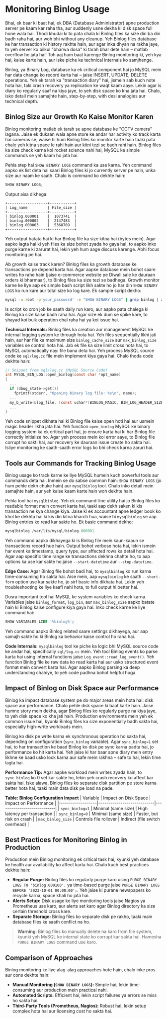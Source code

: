 # Monitoring Binlog Usage

Bhai, ek baar ki baat hai, ek DBA (Database Administrator) apne production server pe kaam kar raha tha, aur suddenly usne dekha ki disk space full hone wala hai. Thodi khudai ki to pata chala ki Binlog files ka size din ba din badh raha hai, aur woh bhi without any cleanup. Yeh Binlog files database ke har transaction ki history rakhte hain, aur agar inka dhyan na rakha jaye, to yeh server ko bilkul "bharwa dosa" ki tarah bhar dete hain – matlab overflow ho jata hai! Toh aaj hum baat karenge Binlog monitoring ki, yeh kya hai, kaise karte hain, aur iske piche ke technical internals ko samjhenge.

Binlog, ya Binary Log, database ka ek critical component hai jo MySQL mein har data change ko record karta hai – jaise INSERT, UPDATE, DELETE operations. Yeh ek tarah ka "transaction diary" hai, jismein sab kuch note hota hai, taki crash recovery ya replication ke waqt kaam aaye. Lekin agar is diary ko regularly saaf na kiya jaye, to yeh disk space ko kha jata hai. Chalo, isko detail mein samajhte hain, step-by-step, with desi analogies aur technical depth.

## Binlog Size aur Growth Ko Kaise Monitor Karen

Binlog monitoring matlab ek tarah se apne database ke "CCTV camera" lagana. Jaise ek dukaan wala apne store ke andar har activity ko track karta hai cameras se, waise hi hum Binlog files ko monitor karte hain taaki pata chale yeh kitna space le rahi hain aur kitni tezi se badh rahi hain. Binlog files ka size check karna koi rocket science nahi hai, MySQL ke simple commands se yeh kaam ho jata hai.

Pehla step hai `SHOW BINARY LOGS` command ka use karna. Yeh command aapko ek list deta hai saari Binlog files ki jo currently server pe hain, unka size aur naam ke saath. Chalo is command ko dekhte hain:

```sql
SHOW BINARY LOGS;
```

Output aisa dikhega:
```
+------------------+-----------+
| Log_name         | File_size |
+------------------+-----------+
| binlog.000001    |  1073741  |
| binlog.000002    |  2147483  |
| binlog.000003    |  5368709  |
+------------------+-----------+
```

Yeh output batata hai ki har Binlog file ka size kitna hai (bytes mein). Agar aapko lagta hai ki yeh files ka size bohot zyada ho gaya hai, to aapko inko purge karne ki zarurat hai, lekin yeh hum aage discuss karenge. Abhi focus monitoring pe hai.

Ab growth kaise track karen? Binlog files ka growth database ke transactions pe depend karta hai. Agar aapke database mein bohot saare writes ho rahe hain (jaise e-commerce website pe Diwali sale ke dauraan orders ki bharmaar), to Binlog files ka size tezi se badhega. Growth monitor karne ke liye aap ek simple bash script likh sakte ho jo har din `SHOW BINARY LOGS` ko run kare aur total size ko log kare. Ek sample script dekho:

```bash
mysql -u root -p'your_password' -e "SHOW BINARY LOGS" | grep binlog | awk '{sum += $2} END {print sum}' >> binlog_size_log.txt
```

Is script ko cron job ke saath daily run karo, aur aapko pata chalega ki Binlog ka size kaise badh raha hai. Agar size ek dum se spike kare, to shayad koi bulk operation chal raha hai ya koi issue hai.

**Technical Internals:** Binlog files ka creation aur management MySQL ke internal logging system ke through hota hai. Yeh files sequentially likhi jati hain, aur har file ka maximum size `binlog_cache_size` aur `max_binlog_size` variables se control hota hai. Jab ek file ka size limit cross hota hai, to MySQL automatically nayi file bana deta hai. Yeh process MySQL source code ke `sql/log.cc` file mein implement kiya gaya hai. Chalo thoda code dekhte hain:

```c
// Snippet from sql/log.cc (MySQL Source Code)
int MYSQL_BIN_LOG::open_binlog(const char *opt_name)
{
  ...
  if (dbug_state->get())
    fprintf(stderr, "Opening binary log file: %s\n", name);
  ...
  my_b_write(&log_file, (const uchar*)BINLOG_MAGIC, BIN_LOG_HEADER_SIZE);
  ...
}
```

Yeh code snippet dikhata hai ki Binlog file kaise open hoti hai aur usmein magic header likha jata hai. Yeh function `open_binlog` MySQL ke binary logging system ka ek critical part hai, jo ensure karta hai ki har Binlog file correctly initialize ho. Agar yeh process mein koi error aaye, to Binlog file corrupt ho sakti hai, aur recovery ke dauraan issue create ho sakta hai. Isliye monitoring ke saath-saath error logs ko bhi check karna zaruri hai.

## Tools aur Commands for Tracking Binlog Usage

Binlog usage ko track karne ke liye MySQL humein kuch powerful tools aur commands deta hai. Inmein se do sabse common hain: `SHOW BINARY LOGS` (jo hum pehle dekh chuke hain) aur `mysqlbinlog` tool. Chalo inko detail mein samajhte hain, aur yeh kaise kaam karte hain woh dekhte hain.

Pehla tool hai `mysqlbinlog`. Yeh ek command-line utility hai jo Binlog files ko readable format mein convert karta hai, taaki aap dekh saken ki kis transaction ne kya change kiya. Jaise ki ek accountant apne ledger book ko khol ke dekhta hai ki kis din kitna kharch hua, waise hi `mysqlbinlog` se aap Binlog entries ko read kar sakte ho. Ek basic command dekho:

```sql
mysqlbinlog /var/lib/mysql/binlog.000001
```

Yeh command aapko dikhayega ki is Binlog file mein kaun-kaaun se transactions record hue hain. Output bohot verbose hota hai, lekin ismein har event ka timestamp, query type, aur affected rows ka detail hota hai. Agar aap specific time range ke transactions dekhna chahte ho, to aap options ka use kar sakte ho jaise `--start-datetime` aur `--stop-datetime`.

**Edge Case:** Agar Binlog file bohot badi hai, to `mysqlbinlog` ko run karna time-consuming ho sakta hai. Aise mein, aap `mysqlbinlog` ke saath `--short-form` option use kar sakte ho, jo sirf basic info dikhata hai. Lekin yeh troubleshooting ke liye kaafi nahi hota, to full output hi better hai.

Dusra important tool hai MySQL ke system variables ko check karna. Variables jaise `binlog_format`, `log_bin`, aur `max_binlog_size` aapko batate hain ki Binlog kaise configure kiya gaya hai. Inko check karne ke liye command hai:

```sql
SHOW VARIABLES LIKE '%binlog%';
```

Yeh command aapko Binlog related saare settings dikhayega, aur aap samajh sakte ho ki Binlog ka behavior kaise control ho raha hai.

**Code Internals:** `mysqlbinlog` tool ke piche ka logic bhi MySQL source code ke andar hai, specifically `sql/log.cc` mein. Yeh tool Binlog events ko parse karta hai using internal functions jaise `Log_event::read_log_event()`. Yeh function Binlog file ke raw data ko read karta hai aur usko structured event format mein convert karta hai. Agar aapko Binlog parsing ka deep understanding chahiye, to yeh code padhna bohot helpful hoga.

## Impact of Binlog on Disk Space aur Performance

Binlog ka impact database system pe do major areas mein hota hai: disk space aur performance. Chalo pehle disk space ki baat karte hain. Jaise humne story mein dekha, agar Binlog files ko regularly purge na kiya jaye, to yeh disk space ko kha jati hain. Production environments mein yeh ek common issue hai, kyunki Binlog files ka size exponentially badh sakta hai, especially high-write workloads mein.

Binlog ko disk pe write karna ek synchronous operation ho sakta hai, depending on configuration (`sync_binlog` variable). Agar `sync_binlog=1` set hai, to har transaction ke baad Binlog ko disk pe sync karna padta hai, jo performance ko hit karta hai. Yeh jaise ki har baar apne diary mein entry likhne ke baad usko lock karna aur safe mein rakhna – safe to hai, lekin time lagta hai.

**Performance Tip:** Agar aapke workload mein writes zyada hain, to `sync_binlog` ko 0 set kar sakte ho, lekin yeh crash recovery ko affect kar sakta hai. Iske alawa, Binlog files ko separate disk partition pe store karna better hota hai, taaki main data disk pe load na pade.

**Table: Binlog Configuration Impact**
| Variable          | Impact on Disk Space       | Impact on Performance      |
|-------------------|----------------------------|----------------------------|
| `sync_binlog=1`   | Minimal (same size)        | High latency per transaction |
| `sync_binlog=0`   | Minimal (same size)        | Faster, but risk on crash   |
| `max_binlog_size` | Controls file rollover     | Indirect (file switch overhead) |

## Best Practices for Monitoring Binlog in Production

Production mein Binlog monitoring ek critical task hai, kyunki yeh database ke health aur availability ko affect karta hai. Chalo kuch best practices dekhte hain:

- **Regular Purge:** Binlog files ko regularly purge karo using `PURGE BINARY LOGS TO 'binlog.000100';` ya time-based purge jaise `PURGE BINARY LOGS BEFORE '2023-10-01 00:00:00';`. Yeh jaise ki purane newspapers ko recycle karna, space khali ho jata hai.
- **Alerts Setup:** Disk usage ke liye monitoring tools jaise Nagios ya Prometheus use karo, aur alerts set karo agar Binlog directory ka size certain threshold cross kare.
- **Separate Storage:** Binlog files ko separate disk pe rakho, taaki main database files ke saath conflict na ho.

> **Warning**: Binlog files ko manually delete na karo from file system, kyunki yeh MySQL ke internal state ko corrupt kar sakta hai. Hamesha `PURGE BINARY LOGS` command use karo.

## Comparison of Approaches

Binlog monitoring ke liye alag-alag approaches hote hain, chalo inke pros aur cons dekhte hain:

- **Manual Monitoring (`SHOW BINARY LOGS`):** Simple hai, lekin time-consuming aur production mein practical nahi.
- **Automated Scripts:** Efficient hai, lekin script failures ya errors se miss ho sakta hai.
- **Third-Party Tools (Prometheus, Nagios):** Robust hai, lekin setup complex hota hai aur licensing cost ho sakta hai.